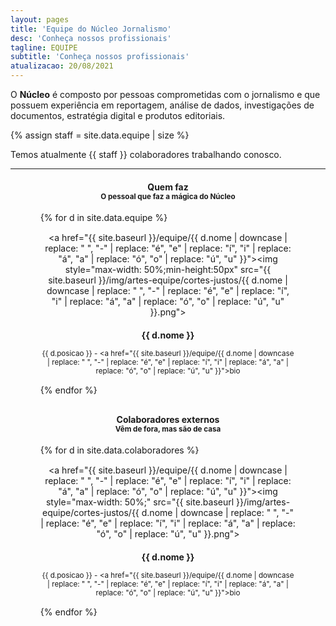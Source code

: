 ```yaml
---
layout: pages
title: 'Equipe do Núcleo Jornalismo'
desc: 'Conheça nossos profissionais'
tagline: EQUIPE
subtitle: 'Conheça nossos profissionais'
atualizacao: 20/08/2021
---
```


O **Núcleo** é composto por pessoas comprometidas com o jornalismo e que possuem experiência em reportagem, análise de dados, investigações de documentos, estratégia digital e produtos editoriais.

{% assign staff = site.data.equipe | size %}

Temos atualmente {{ staff }} colaboradores trabalhando conosco.

---

<!-- MAIN CONTAINER -->
<div class="container" style="padding: 0 5% 0px;max-width:100%;margin: 0 auto">

<!-- TOP CONTAINER -->
<div style="padding: 0 5% 0px;max-width:650px">

<!-- 1o ROW CONTAINER -->
<div class="row">

<h4 style="text-align:center">Quem faz <br>
<small style="text-align:center;">O pessoal que faz a mágica do Núcleo</small></h4>

{% for d in site.data.equipe %}


<div class="col-sm-4 col-lg-4" style="margin:15px 0;text-align:center;min-height:170px">

<a href="{{ site.baseurl }}/equipe/{{ d.nome | downcase | replace: " ", "-" | replace: "é", "e" | replace: "í", "i" | replace: "á", "a" | replace: "ó", "o" | replace: "ú", "u" }}"><img style="max-width: 50%;min-height:50px" src="{{ site.baseurl }}/img/artes-equipe/cortes-justos/{{ d.nome | downcase | replace: " ", "-" | replace: "é", "e" | replace: "í", "i" | replace: "á", "a" | replace: "ó", "o" | replace: "ú", "u" }}.png"></a>
<h4 style="margin-bottom:0;">{{ d.nome }}</h4>

<small>{{ d.posicao }} - <a href="{{ site.baseurl }}/equipe/{{ d.nome | downcase | replace: " ", "-" | replace: "é", "e" | replace: "í", "i" | replace: "á", "a" | replace: "ó", "o" | replace: "ú", "u" }}">bio <i class="fas fa-link fa-sm"></i></a></small>

</div>

{% endfor %}

<!-- FECHA 1o ROW -->
</div>

<!-- 2o ROW CONTAINER -->
<div class="row" style="margin-top:30px">
<h4 style="text-align:center">Colaboradores externos <br>
<small style="text-align:center">Vêm de fora, mas são de casa</small></h4>

{% for d in site.data.colaboradores %}

<div class="col-sm-4 col-lg-4" style="margin:15px 0;text-align:center;min-height:170px">

<a href="{{ site.baseurl }}/equipe/{{ d.nome | downcase | replace: " ", "-" | replace: "é", "e" | replace: "í", "i" | replace: "á", "a" | replace: "ó", "o" | replace: "ú", "u" }}"><img style="max-width: 50%;" src="{{ site.baseurl }}/img/artes-equipe/cortes-justos/{{ d.nome | downcase | replace: " ", "-" | replace: "é", "e" | replace: "í", "i" | replace: "á", "a" | replace: "ó", "o" | replace: "ú", "u" }}.png"></a>
<h4 style="margin-bottom:0;">{{ d.nome }}</h4>

<small>{{ d.posicao }} - <a href="{{ site.baseurl }}/equipe/{{ d.nome | downcase | replace: " ", "-" | replace: "é", "e" | replace: "í", "i" | replace: "á", "a" | replace: "ó", "o" | replace: "ú", "u" }}">bio <i class="fas fa-link fa-sm"></i></a></small>

</div>

{% endfor %}

<!-- FECHA 2o ROW -->
</div>

<!-- 3o ROW CONTAINER
<div class="row" style="margin-top:30px">
<h4 style="text-align:center">Quem fez <br>
<small style="text-align:center">Passaram por aqui e vão deixar saudades</small></h4>

{% for d in site.data.equipe-old %}

<div class="col-sm-6 col-lg-6" style="margin-bottom:5px;">

<h4 style="margin-bottom:0;"><a href="{{ site.baseurl }}/equipe/{{ d.twitter }}">{{ d.nome }}</a></h4>

<small>{{ d.posicao }} - <a href="{{ site.baseurl }}/equipe/{{ d.twitter }}">bio <i class="fas fa-link fa-sm"></i></a></small>

</div>

{% endfor %}
 -->
<!-- FECHA 3o ROW
</div>
-->


<!-- CLOSE TOP CONTAINER -->
</div>

<!-- CLOSE MAIN CONTAINER -->
</div>
